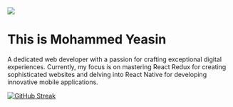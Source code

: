 <img src="https://i.ibb.co/dDss9kQ/banner-developer.jpg" />
<h1>This is Mohammed Yeasin</h1>
<p>A dedicated web developer with a passion for crafting exceptional digital experiences. Currently, my focus is on mastering React Redux for creating sophisticated websites and delving into React Native for developing innovative mobile applications.</p>
<a href="https://git.io/streak-stats"><img src="https://streak-stats.demolab.com?user=yeasinbinali" alt="GitHub Streak" /></a>
